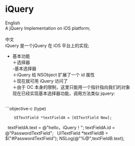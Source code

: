# iQuery
English</br>
A jQuery Implementation on iOS platform; </br>
</br>
中文</br>
iQuery 是一个jQuery 在 iOS 平台上的实现;</br>
* 基本功能</br>
 ＋选择器</br>
 -基本选择器</br>
 ＋iQuery 给 NSObject 扩展了一个 id 属性</br>
 ＋现在就可用 iQuery 访问了</br>
 ＋由于 OC 本身的限制，这里只能用一个指针指向我们的对象</br>
现在已经实现基本选择器功能，调用方法类似 jquery:</br>
</br>
```objective-c (type)

        UITextField *textFieldA = [UITextField New];
        textFieldA.text = @"hello，iQuery！";
        textFieldA.id = @"PasswordTextField";
        UITextField *textFieldB = $("#PasswordTextField");
        NSLog(@"%@",textFieldB.text);
       
```
